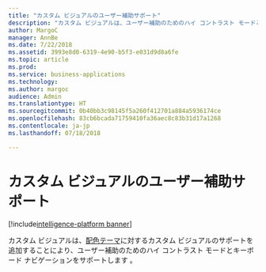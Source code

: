 ```yaml
---
title: "カスタム ビジュアルのユーザー補助サポート"
description: "カスタム ビジュアルは、ユーザー補助のためのハイ コントラスト モードとキーボード ナビゲーションをサポートします"
author: MargoC
manager: AnnBe
ms.date: 7/22/2018
ms.assetid: 3993e8d0-6319-4e90-b5f3-e031d9d8a6fe
ms.topic: article
ms.prod: 
ms.service: business-applications
ms.technology: 
ms.author: margoc
audience: Admin
ms.translationtype: HT
ms.sourcegitcommit: 0b40bb3c98145f5a260f412701a884a5936174ce
ms.openlocfilehash: 83cb6bcada71759410fa36aec8c83b31d17a1268
ms.contentlocale: ja-jp
ms.lasthandoff: 07/18/2018

---
```

# <a name="accessibility-support-for-custom-visuals"></a>カスタム ビジュアルのユーザー補助サポート

[!include[intelligence-platform banner](../../includes/intelligence-platform.md)]



カスタム ビジュアルは、[配色テーマ](https://docs.microsoft.com/power-bi/desktop-report-themes)に対するカスタム ビジュアルのサポートを追加することにより、ユーザー補助のためのハイ コントラスト モードとキーボード ナビゲーションをサポートします 。

